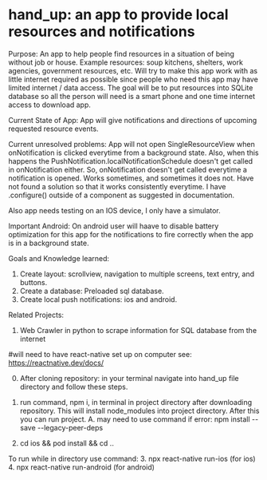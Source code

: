 # hand_up: an app to provide local resources and notifications

Purpose: An app to help people find resources in a situation of being without job or house. Example resources: soup kitchens, shelters, work agencies, government resources, etc.  Will try to make this app work with as little internet required as possible since people who need this app may have limited internet / data access.  The goal will be to put resources into SQLite database so all the person will need is a smart phone and one time internet access to download app.

Current State of App: App will give notifications and directions of upcoming requested resource events.

Current unresolved problems:  App will not open SingleResourceView when onNotification is clicked everytime from a background state.  Also, when this happens the PushNotification.localNotificationSchedule doesn't get called in onNotification either.  So, onNotification doesn't get called everytime a notification is opened. Works sometimes, and sometimes it does not.  Have not found a solution so that it works consistently everytime.  I have .configure() outside of a component as suggested in documentation.

Also app needs testing on an IOS device, I only have a simulator.

Important Android: 
On android user will haave to disable battery optimization for this app for the notifications to fire correctly when the app is in a background state.

Goals and Knowledge learned: 
1.  Create layout: scrollview, navigation to multiple screens, text entry, and buttons.
2.  Create a database: Preloaded sql database.
3.  Create local push notifications: ios and android.

Related Projects:
1.  Web Crawler in python to scrape information for SQL database from the internet

#will need to have react-native set up on computer see: https://reactnative.dev/docs/

0. After cloning repository: in your terminal navigate into hand_up file directory and follow these steps.

1. run command, npm i, in terminal in project directory after downloading repository. This will install node_modules into project directory. After this you can run project.
A.  may need to use command if error: npm install --save --legacy-peer-deps

2. cd ios && pod install && cd ..

To run while in directory use command:
3.  npx react-native run-ios (for ios)
4.  npx react-native run-android (for android)

